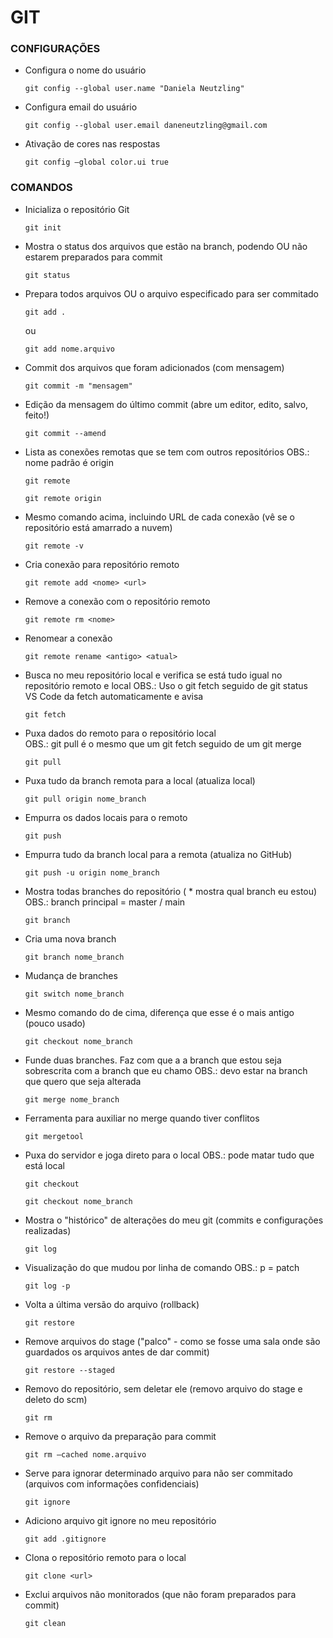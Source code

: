 # GIT
<h3>CONFIGURAÇÕES</h3>

* Configura o nome do usuário
  
      git config --global user.name "Daniela Neutzling"  
  
* Configura email do usuário
  
      git config --global user.email daneneutzling@gmail.com 
  
* Ativação de cores nas respostas 
  
      git config –global color.ui true 

<h3>COMANDOS</h3>

* Inicializa o repositório Git 

      git init 

* Mostra o status dos arquivos que estão na branch, podendo OU não estarem preparados para commit 

      git status 

* Prepara todos arquivos OU o arquivo especificado para ser commitado 

      git add . 

    ou 

      git add nome.arquivo 
      
* Commit dos arquivos que foram adicionados (com mensagem) 

      git commit -m "mensagem" 

* Edição da mensagem do último commit (abre um editor, edito, salvo, feito!) 

      git commit --amend 
      
* Lista as conexões remotas que se tem com outros repositórios   OBS.: nome padrão é origin  

      git remote  

      git remote origin 

* Mesmo comando acima, incluindo URL de cada conexão (vê se o repositório está amarrado a nuvem) 

      git remote -v 

* Cria conexão para repositório remoto 

      git remote add <nome> <url> 

* Remove a conexão com o repositório remoto 

      git remote rm <nome> 

* Renomear a conexão 

      git remote rename <antigo> <atual> 

* Busca no meu repositório local e verifica se está tudo igual no repositório remoto e local 
  OBS.: Uso o git fetch seguido de git status  
        VS Code da fetch automaticamente e avisa
        
      git fetch  

* Puxa dados do remoto para o repositório local    
  OBS.: git pull é o mesmo que um git fetch seguido de um git merge 
    
      git pull 
  
* Puxa tudo da branch remota para a local (atualiza local) 

      git pull origin nome_branch 
      
* Empurra os dados locais para o remoto 

      git push 

* Empurra tudo da branch local para a remota (atualiza no GitHub) 
       
      git push -u origin nome_branch 

* Mostra todas branches do repositório ( * mostra qual branch eu estou) 
  OBS.: branch principal = master / main
  
      git branch 

* Cria uma nova branch 
  
      git branch nome_branch

* Mudança de branches 

      git switch nome_branch 

* Mesmo comando do de cima, diferença que esse é o mais antigo (pouco usado)    

      git checkout nome_branch
      
* Funde duas branches. Faz com que a a branch que estou seja sobrescrita com a branch que eu chamo 
  OBS.: devo estar na branch que quero que seja alterada 
  
      git merge nome_branch 
  
* Ferramenta para auxiliar no merge quando tiver conflitos 

      git mergetool
      
* Puxa do servidor e joga direto para o local 
  OBS.: pode matar tudo que está local 

      git checkout 

      git checkout nome_branch 

* Mostra o "histórico" de alterações do meu git (commits e configurações realizadas) 

      git log 
      
* Visualização do que mudou por linha de comando
  OBS.: p = patch 
  
      git log -p  

* Volta a última versão do arquivo (rollback) 

      git restore

* Remove arquivos do stage ("palco" - como se fosse uma sala onde são guardados os arquivos antes de dar commit) 

      git restore --staged
      
* Removo do repositório, sem deletar ele (removo arquivo do stage e deleto do scm) 

      git rm

* Remove o arquivo da preparação para commit       
      
      git rm –cached nome.arquivo 
      
* Serve para ignorar determinado arquivo para não ser commitado (arquivos com informações confidenciais) 

      git ignore 

* Adiciono arquivo git ignore no meu repositório 

      git add .gitignore 
      
* Clona o repositório remoto para o local 

      git clone <url> 

* Exclui arquivos não monitorados (que não foram preparados para commit) 

      git clean 
